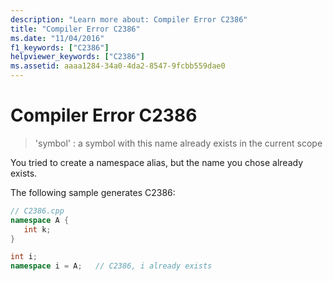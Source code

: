 ```yaml
---
description: "Learn more about: Compiler Error C2386"
title: "Compiler Error C2386"
ms.date: "11/04/2016"
f1_keywords: ["C2386"]
helpviewer_keywords: ["C2386"]
ms.assetid: aaaa1284-34a0-4da2-8547-9fcbb559dae0
---
```

# Compiler Error C2386

> 'symbol' : a symbol with this name already exists in the current scope

You tried to create a namespace alias, but the name you chose already exists.

The following sample generates C2386:

```cpp
// C2386.cpp
namespace A {
   int k;
}

int i;
namespace i = A;   // C2386, i already exists
```
